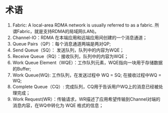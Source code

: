 # 术语

1. Fabric: A local-area RDMA network is usually referred to as a fabric. 所谓Fabric，就是支持RDMA的局域网(LAN)。
2. Channel-IO：RDMA 在本端应用和远端应用间创建的一个消息通道；
3. Queue Pairs（QP）：每个消息通道两端是两对QP;
4. Send Queue（SQ）： 发送队列，队列中的内容为WQE；
5. Receive Queue（RQ）：接收队列，队列中的内容为WQE；
6. Work Queue Element（WQE）：工作队列元素，WQE指向一块用于存储数据的Buffer;
7. Work Queue(WQ): 工作队列，在发送过程中 WQ =  SQ; 在接收过程中WQ = WQ;
8. Complete Queue（CQ）: 完成队列，CQ用于告诉用户WQ上的消息已经被处理完成；
9. Work Request(WR）：传输请求，WR描述了应用希望传输到Channel对端的消息内容，在WQ中转化为 WQE 格式的信息；

